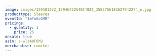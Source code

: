 ```yaml
---
image: images/129581272_1794672254024022_3582756183627942274_n.jpg
producttype: Sleeves
eventId: "1mYu6cGMR"
pricings:
  - quantity: 1
    price: 25
onsale: true
asin: s-wlzAUF6hB
merchandise: comiket
---
```

